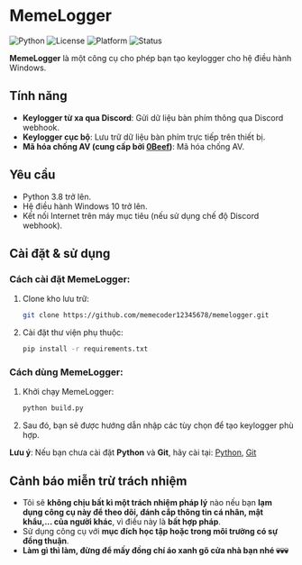 # MemeLogger
![Python](https://img.shields.io/badge/Python-3.8%2B-blue?logo=python&logoColor=white)
![License](https://img.shields.io/badge/License-MIT-green?style=flat&logo=book)
![Platform](https://img.shields.io/badge/Platform-Windows-blue?logo=windows&logoColor=white)
![Status](https://img.shields.io/badge/Status-Temporarily%20Inactive-orange?style=flat)

**MemeLogger** là một công cụ cho phép bạn tạo keylogger cho hệ điều hành Windows.

## Tính năng

  - **Keylogger từ xa qua Discord**: Gửi dữ liệu bàn phím thông qua Discord webhook.
  - **Keylogger cục bộ**: Lưu trữ dữ liệu bàn phím trực tiếp trên thiết bị.
  - **Mã hóa chống AV (cung cấp bởi [0Beef](https://github.com/memecoder12345678/0BeeF-Python-Crypter.git))**: Mã hóa chống AV.

## Yêu cầu
  
  - Python 3.8 trở lên.
  - Hệ điều hành Windows 10 trở lên.
  - Kết nối Internet trên máy mục tiêu (nếu sử dụng chế độ Discord webhook).

## Cài đặt & sử dụng

  ### Cách cài đặt MemeLogger:
    
  1. Clone kho lưu trữ:
    
        ```bash
        git clone https://github.com/memecoder12345678/memelogger.git
        ```
    
  2. Cài đặt thư viện phụ thuộc:
    
        ```bash
        pip install -r requirements.txt
        ```
  ### Cách dùng MemeLogger:
  1. Khởi chạy MemeLogger:
    
        ```bash
        python build.py
        ```

  2. Sau đó, bạn sẽ được hướng dẫn nhập các tùy chọn để tạo keylogger phù hợp.

  **Lưu ý**: Nếu bạn chưa cài đặt **Python** và **Git**, hãy cài tại: [Python](https://www.python.org/downloads "Trang cài đặt Python"), [Git](https://git-scm.com/downloads "Trang cài đặt Git")

## Cảnh báo miễn trừ trách nhiệm
  - Tôi sẽ **không chịu bất kì một trách nhiệm pháp lý** nào nếu bạn **lạm dụng công cụ này để theo dõi, đánh cắp thông tin cá nhân, mật khẩu,... của người khác**, vì điều này là **bất hợp pháp**.
  - Sử dụng công cụ với **mục đích học tập hoặc trong môi trường có sự đồng thuận**.
  - **Làm gì thì làm, đừng để mấy đồng chí áo xanh gõ cửa nhà bạn nhé 💀💀💀**
